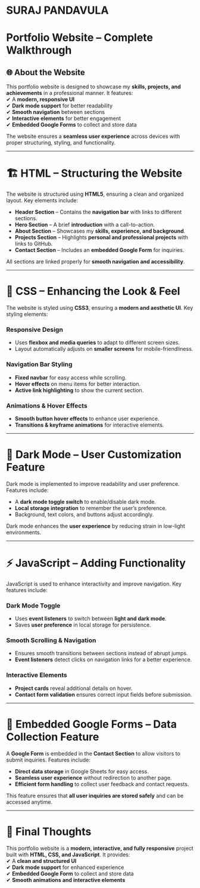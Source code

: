 # SURAJ PANDAVULA 



#  **Portfolio Website – Complete Walkthrough**  

## 🌐 **About the Website**  
This portfolio website is designed to showcase my **skills, projects, and achievements** in a professional manner. It features:  
✔ A **modern, responsive UI**  
✔ **Dark mode support** for better readability  
✔ **Smooth navigation** between sections  
✔ **Interactive elements** for better engagement  
✔ **Embedded Google Forms** to collect and store data  

The website ensures a **seamless user experience** across devices with proper structuring, styling, and functionality.  

---

# 🏗 **HTML – Structuring the Website**  
The website is structured using **HTML5**, ensuring a clean and organized layout. Key elements include:  
- **Header Section** – Contains the **navigation bar** with links to different sections.  
- **Hero Section** – A brief **introduction** with a call-to-action.  
- **About Section** – Showcases my **skills, experience, and background**.  
- **Projects Section** – Highlights **personal and professional projects** with links to GitHub.  
- **Contact Section** – Includes an **embedded Google Form** for inquiries.  

All sections are linked properly for **smooth navigation and accessibility**.  

---

# 🎨 **CSS – Enhancing the Look & Feel**  
The website is styled using **CSS3**, ensuring a **modern and aesthetic UI**. Key styling elements:  

###  **Responsive Design**  
- Uses **flexbox and media queries** to adapt to different screen sizes.  
- Layout automatically adjusts on **smaller screens** for mobile-friendliness.  

###  **Navigation Bar Styling**  
- **Fixed navbar** for easy access while scrolling.  
- **Hover effects** on menu items for better interaction.  
- **Active link highlighting** to show the current section.  

###  **Animations & Hover Effects**  
- **Smooth button hover effects** to enhance user experience.  
- **Transitions & keyframe animations** for interactive elements.  

---

# 🌙 **Dark Mode – User Customization Feature**  
Dark mode is implemented to improve readability and user preference. Features include:  
- A **dark mode toggle switch** to enable/disable dark mode.  
- **Local storage integration** to remember the user’s preference.  
- Background, text colors, and buttons adjust accordingly.  

Dark mode enhances the **user experience** by reducing strain in low-light environments.  

---

# ⚡ **JavaScript – Adding Functionality**  
JavaScript is used to enhance interactivity and improve navigation. Key features include:  

###  **Dark Mode Toggle**  
- Uses **event listeners** to switch between **light and dark mode**.  
- Saves **user preference** in local storage for persistence.  

###  **Smooth Scrolling & Navigation**  
- Ensures smooth transitions between sections instead of abrupt jumps.  
- **Event listeners** detect clicks on navigation links for a better experience.  

###  **Interactive Elements**  
- **Project cards** reveal additional details on hover.  
- **Contact form validation** ensures correct input fields before submission.  

---

# 📝 **Embedded Google Forms – Data Collection Feature**  
A **Google Form** is embedded in the **Contact Section** to allow visitors to submit inquiries. Features include:  
- **Direct data storage** in Google Sheets for easy access.  
- **Seamless user experience** without redirection to another page.  
- **Efficient form handling** to collect user feedback and contact requests.  

This feature ensures that **all user inquiries are stored safely** and can be accessed anytime.  

---

# 🚀 **Final Thoughts**  
This portfolio website is a **modern, interactive, and fully responsive** project built with **HTML, CSS, and JavaScript**. It provides:  
✔ A **clean and structured UI**  
✔ **Dark mode support** for enhanced experience  
✔ **Embedded Google Form** to collect and store data  
✔ **Smooth animations and interactive elements**  

